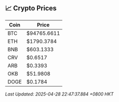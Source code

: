## 📈 Crypto Prices

| Coin | Price |
| ---- | ----- |
| BTC | $94765.6611 |
| ETH | $1790.3784 |
| BNB | $603.1333 |
| CRV | $0.6517 |
| ARB | $0.3393 |
| OKB | $51.9808 |
| DOGE | $0.1784 |

_Last Updated: 2025-04-28 22:47:37.884 +0800 HKT_